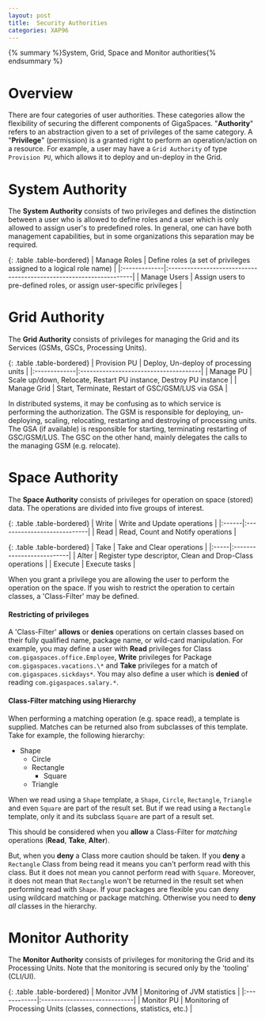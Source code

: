 ```yaml
---
layout: post
title:  Security Authorities
categories: XAP96
---
```


{% summary %}System, Grid, Space and Monitor authorities{% endsummary %}

# Overview

There are four categories of user authorities. These categories allow the flexibility of securing the different components of GigaSpaces.
"**Authority**" refers to an abstraction given to a set of privileges of the same category. A "**Privilege**" (permission) is a granted right to perform an operation/action on a resource. For example, a user may have a `Grid Authority` of type `Provision PU`, which allows it to deploy and un-deploy in the Grid.

# System Authority

The **System Authority** consists of two privileges and defines the distinction between a user who is allowed to define roles and a user which is only allowed to assign user's to predefined roles.
In general, one can have both management capabilities, but in some organizations this separation may be required.

{: .table .table-bordered}
| Manage Roles | Define roles (a set of privileges assigned to a logical role name) |
|:-------------|:-------------------------------------------------------------------|
| Manage Users | Assign users to pre-defined roles, or assign user-specific privileges |

# Grid Authority

The **Grid Authority** consists of privileges for managing the Grid and its Services (GSMs, GSCs, Processing Units).

{: .table .table-bordered}
| Provision PU | Deploy, Un-deploy of processing units |
|:-------------|:--------------------------------------|
| Manage PU | Scale up/down, Relocate, Restart PU instance, Destroy PU instance |
| Manage Grid | Start, Terminate, Restart of GSC/GSM/LUS via GSA |

In distributed systems, it may be confusing as to which service is performing the authorization. The GSM is responsible for deploying, un-deploying, scaling, relocating, restarting and destroying of processing units. The GSA (if available) is responsible for starting, terminating restarting of GSC/GSM/LUS. The GSC on the other hand, mainly delegates the calls to the managing GSM (e.g. relocate).

# Space Authority

The **Space Authority** consists of privileges for operation on space (stored) data. The operations are divided into five groups of interest.

{: .table .table-bordered}
| Write | Write and Update operations |
|:------|:----------------------------|
| Read | Read, Count and Notify operations |

{: .table .table-bordered}
| Take | Take and Clear operations |
|:-----|:--------------------------|
| Alter | Register type descriptor, Clean and Drop-Class operations |
| Execute | Execute tasks |

When you grant a privilege you are allowing the user to perform the operation on the space. If you wish to restrict the operation to certain classes, a 'Class-Filter' may be defined.

#### Restricting of privileges

A 'Class-Filter' **allows** or **denies** operations on certain classes based on their fully qualified name, package name, or wild-card manipulation. For example, you may define a user with **Read** privileges for Class `com.gigaspaces.office.Employee`, **Write** privileges for Package `com.gigaspaces.vacations.\*` and **Take** privileges for a match of `com.gigaspaces.sickdays*`. You may also define a user which is **denied** of reading `com.gigaspaces.salary.*`.

#### Class-Filter matching using Hierarchy

When performing a matching operation (e.g. space read), a template is supplied. Matches can be returned also from subclasses of this template.
Take for example, the following hierarchy:

- Shape
    - Circle
    - Rectangle
        - Square
    - Triangle

When we read using a `Shape` template, a `Shape`, `Circle`, `Rectangle`, `Triangle` and even `Square` are part of the result set.
But if we read using a `Rectangle` template, only it and its subclass `Square` are part of a result set.

This should be considered when you **allow** a Class-Filter for _matching_ operations (**Read**, **Take**, **Alter**).

But, when you **deny** a Class more caution should be taken. If you **deny** a `Rectangle` Class from being read it means you can't perform read with this class. But it does not mean you cannot perform read with `Square`. Moreover, it does not mean that `Rectangle` won't be returned in the result set when performing read with `Shape`. If your packages are flexible you can deny using wildcard matching or package matching. Otherwise you need to **deny** _all_ classes in the hierarchy.

# Monitor Authority

The **Monitor Authority** consists of privileges for monitoring the Grid and its Processing Units.
Note that the monitoring is secured only by the 'tooling' (CLI/UI).

{: .table .table-bordered}
| Monitor JVM | Monitoring of JVM statistics |
|:------------|:-----------------------------|
| Monitor PU | Monitoring of Processing Units (classes, connections, statistics, etc.) |
